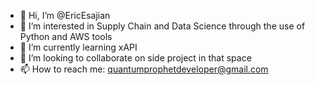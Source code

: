 - 👋 Hi, I’m @EricEsajian
- 👀 I’m interested in Supply Chain and Data Science through the use of Python and AWS tools
- 🌱 I’m currently learning xAPI
- 💞️ I’m looking to collaborate on side project in that space
- 📫 How to reach me: quantumprophetdeveloper@gmail.com

<!---
EricEsajian/EricEsajian is a ✨ special ✨ repository because its `README.md` (this file) appears on your GitHub profile.
You can click the Preview link to take a look at your changes.
--->
